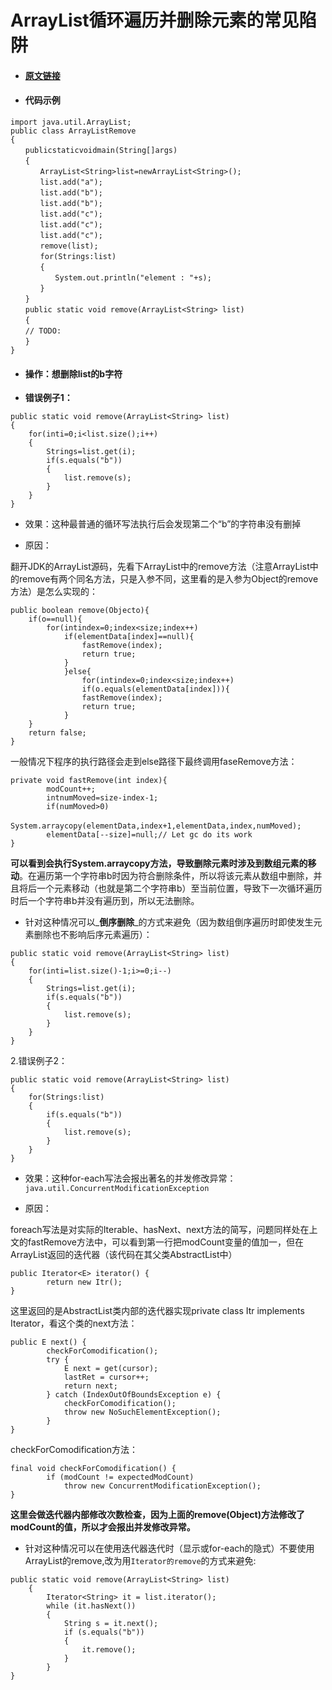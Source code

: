 # ArrayList循环遍历并删除元素的常见陷阱

* #### [原文链接](https://www.cnblogs.com/huangjinyong/p/9455163.html)
* #### 代码示例

```
import java.util.ArrayList;
public class ArrayListRemove
{
　　publicstaticvoidmain(String[]args)
　　{
　　　　ArrayList<String>list=newArrayList<String>();
　　　　list.add("a");
　　　　list.add("b");
　　　　list.add("b");
　　　　list.add("c");
　　　　list.add("c");
　　　　list.add("c");
　　　　remove(list);
　　　　for(Strings:list)
　　　　{
　　　　　　System.out.println("element : "+s);
　　　　}
　　}
　　public static void remove(ArrayList<String> list)
　　{
　　// TODO:
　　}
}
```

* #### 操作：想删除list的b字符
* **错误例子1：**

```
public static void remove(ArrayList<String> list)
{
    for(inti=0;i<list.size();i++)
    {
        Strings=list.get(i);
        if(s.equals("b"))
        {
            list.remove(s);
        }
    }
}
```

* 效果：这种最普通的循环写法执行后会发现第二个“b”的字符串没有删掉

* 原因：

翻开JDK的ArrayList源码，先看下ArrayList中的remove方法（注意ArrayList中的remove有两个同名方法，只是入参不同，这里看的是入参为Object的remove方法）是怎么实现的：

```
public boolean remove(Objecto){
    if(o==null){
        for(intindex=0;index<size;index++)
            if(elementData[index]==null){
                fastRemove(index);
                return true;
            }
            }else{
                for(intindex=0;index<size;index++)
                if(o.equals(elementData[index])){
                fastRemove(index);
                return true;
            }
    }
    return false;
}
```

一般情况下程序的执行路径会走到else路径下最终调用faseRemove方法：

```
private void fastRemove(int index){
        modCount++;
        intnumMoved=size-index-1;
        if(numMoved>0)             
        　　System.arraycopy(elementData,index+1,elementData,index,numMoved);
        elementData[--size]=null;// Let gc do its work
}
```

**可以看到会执行System.arraycopy方法，导致删除元素时涉及到数组元素的移动**。在遍历第一个字符串b时因为符合删除条件，所以将该元素从数组中删除，并且将后一个元素移动（也就是第二个字符串b）至当前位置，导致下一次循环遍历时后一个字符串b并没有遍历到，所以无法删除。

* 针对这种情况可以_**倒序删除**_的方式来避免（因为数组倒序遍历时即使发生元素删除也不影响后序元素遍历）：

```
public static void remove(ArrayList<String> list)
{
    for(inti=list.size()-1;i>=0;i--)
    {
        Strings=list.get(i);
        if(s.equals("b"))
        {
            list.remove(s);
        }
    }
}
```

2.错误例子2：

```
public static void remove(ArrayList<String> list)
{
    for(Strings:list)
    {
        if(s.equals("b"))
        {
            list.remove(s);
        }
    }
}
```

* 效果：这种for-each写法会报出著名的并发修改异常：`java.util.ConcurrentModificationException`

* 原因：

foreach写法是对实际的Iterable、hasNext、next方法的简写，问题同样处在上文的fastRemove方法中，可以看到第一行把modCount变量的值加一，但在ArrayList返回的迭代器（该代码在其父类AbstractList中）

```
public Iterator<E> iterator() {
        return new Itr();
}
```

这里返回的是AbstractList类内部的迭代器实现private class Itr implements Iterator，看这个类的next方法：

```
public E next() {
        checkForComodification();
        try {
            E next = get(cursor);
            lastRet = cursor++;
            return next;
        } catch (IndexOutOfBoundsException e) {
            checkForComodification();
            throw new NoSuchElementException();
        }
}
```

checkForComodification方法：

```
final void checkForComodification() {
        if (modCount != expectedModCount)
            throw new ConcurrentModificationException();
}
```

**这里会做迭代器内部修改次数检查，因为上面的remove\(Object\)方法修改了modCount的值，所以才会报出并发修改异常。**

* 针对这种情况可以在使用迭代器迭代时（显示或for-each的隐式）不要使用ArrayList的remove,改为用`Iterator的remove`的方式来避免:

```
public static void remove(ArrayList<String> list) 
    {
        Iterator<String> it = list.iterator();
        while (it.hasNext()) 
        {
            String s = it.next();
            if (s.equals("b")) 
            {
                it.remove();
            }
        }
}
```



